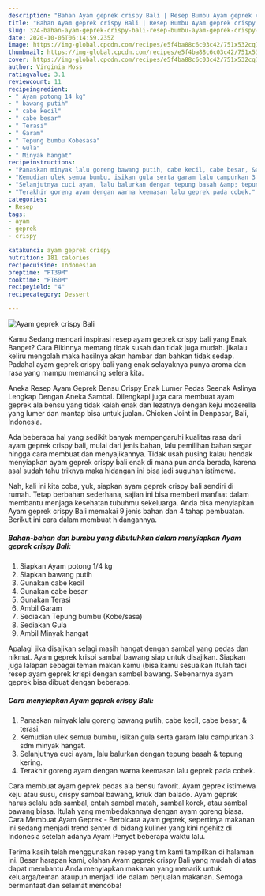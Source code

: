 ```yaml
---
description: "Bahan Ayam geprek crispy Bali | Resep Bumbu Ayam geprek crispy Bali Yang Enak Dan Mudah"
title: "Bahan Ayam geprek crispy Bali | Resep Bumbu Ayam geprek crispy Bali Yang Enak Dan Mudah"
slug: 324-bahan-ayam-geprek-crispy-bali-resep-bumbu-ayam-geprek-crispy-bali-yang-enak-dan-mudah
date: 2020-10-05T06:14:59.235Z
image: https://img-global.cpcdn.com/recipes/e5f4ba88c6c03c42/751x532cq70/ayam-geprek-crispy-bali-foto-resep-utama.jpg
thumbnail: https://img-global.cpcdn.com/recipes/e5f4ba88c6c03c42/751x532cq70/ayam-geprek-crispy-bali-foto-resep-utama.jpg
cover: https://img-global.cpcdn.com/recipes/e5f4ba88c6c03c42/751x532cq70/ayam-geprek-crispy-bali-foto-resep-utama.jpg
author: Virginia Moss
ratingvalue: 3.1
reviewcount: 11
recipeingredient:
- " Ayam potong 14 kg"
- " bawang putih"
- " cabe kecil"
- " cabe besar"
- " Terasi"
- " Garam"
- " Tepung bumbu Kobesasa"
- " Gula"
- " Minyak hangat"
recipeinstructions:
- "Panaskan minyak lalu goreng bawang putih, cabe kecil, cabe besar, &amp; terasi."
- "Kemudian ulek semua bumbu, isikan gula serta garam lalu campurkan 3 sdm minyak hangat."
- "Selanjutnya cuci ayam, lalu balurkan dengan tepung basah &amp; tepung kering."
- "Terakhir goreng ayam dengan warna keemasan lalu geprek pada cobek."
categories:
- Resep
tags:
- ayam
- geprek
- crispy

katakunci: ayam geprek crispy 
nutrition: 181 calories
recipecuisine: Indonesian
preptime: "PT39M"
cooktime: "PT60M"
recipeyield: "4"
recipecategory: Dessert

---
```



![Ayam geprek crispy Bali](https://img-global.cpcdn.com/recipes/e5f4ba88c6c03c42/751x532cq70/ayam-geprek-crispy-bali-foto-resep-utama.jpg)

Kamu Sedang mencari inspirasi resep ayam geprek crispy bali yang Enak Banget? Cara Bikinnya memang tidak susah dan tidak juga mudah. jikalau keliru mengolah maka hasilnya akan hambar dan bahkan tidak sedap. Padahal ayam geprek crispy bali yang enak selayaknya punya aroma dan rasa yang mampu memancing selera kita.

Aneka Resep Ayam Geprek Bensu Crispy Enak Lumer Pedas Seenak Aslinya Lengkap Dengan Aneka Sambal. Dilengkapi juga cara membuat ayam geprek ala bensu yang tidak kalah enak dan lezatnya dengan keju mozerella yang lumer dan mantap bisa untuk jualan. Chicken Joint in Denpasar, Bali, Indonesia.

Ada beberapa hal yang sedikit banyak mempengaruhi kualitas rasa dari ayam geprek crispy bali, mulai dari jenis bahan, lalu pemilihan bahan segar hingga cara membuat dan menyajikannya. Tidak usah pusing kalau hendak menyiapkan ayam geprek crispy bali enak di mana pun anda berada, karena asal sudah tahu triknya maka hidangan ini bisa jadi suguhan istimewa.


Nah, kali ini kita coba, yuk, siapkan ayam geprek crispy bali sendiri di rumah. Tetap berbahan sederhana, sajian ini bisa memberi manfaat dalam membantu menjaga kesehatan tubuhmu sekeluarga. Anda bisa menyiapkan Ayam geprek crispy Bali memakai 9 jenis bahan dan 4 tahap pembuatan. Berikut ini cara dalam membuat hidangannya.

<!--inarticleads1-->

##### Bahan-bahan dan bumbu yang dibutuhkan dalam menyiapkan Ayam geprek crispy Bali:

1. Siapkan  Ayam potong 1/4 kg
1. Siapkan  bawang putih
1. Gunakan  cabe kecil
1. Gunakan  cabe besar
1. Gunakan  Terasi
1. Ambil  Garam
1. Sediakan  Tepung bumbu (Kobe/sasa)
1. Sediakan  Gula
1. Ambil  Minyak hangat


Apalagi jika disajikan selagi masih hangat dengan sambal yang pedas dan nikmat. Ayam geprek krispi sambal bawang siap untuk disajikan. Siapkan juga lalapan sebagai teman makan kamu (bisa kamu sesuaikan Itulah tadi resep ayam geprek krispi dengan sambel bawang. Sebenarnya ayam geprek bisa dibuat dengan beberapa. 

<!--inarticleads2-->

##### Cara menyiapkan Ayam geprek crispy Bali:

1. Panaskan minyak lalu goreng bawang putih, cabe kecil, cabe besar, &amp; terasi.
1. Kemudian ulek semua bumbu, isikan gula serta garam lalu campurkan 3 sdm minyak hangat.
1. Selanjutnya cuci ayam, lalu balurkan dengan tepung basah &amp; tepung kering.
1. Terakhir goreng ayam dengan warna keemasan lalu geprek pada cobek.


Cara membuat ayam geprek pedas ala bensu favorit. Ayam geprek istimewa keju atau susu, crispy sambal bawang, kriuk dan balado. Ayam geprek harus selalu ada sambal, entah sambal matah, sambal korek, atau sambal bawang biasa. Itulah yang membedakannya dengan ayam goreng biasa. Cara Membuat Ayam Geprek - Berbicara ayam geprek, sepertinya makanan ini sedang menjadi trend senter di bidang kuliner yang kini ngehitz di Indonesia setelah adanya Ayam Penyet beberapa waktu lalu. 

Terima kasih telah menggunakan resep yang tim kami tampilkan di halaman ini. Besar harapan kami, olahan Ayam geprek crispy Bali yang mudah di atas dapat membantu Anda menyiapkan makanan yang menarik untuk keluarga/teman ataupun menjadi ide dalam berjualan makanan. Semoga bermanfaat dan selamat mencoba!
